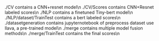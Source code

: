 ./CV contains a CNN+resnet model\n
./CV/Scores contains CNN+Resnet labeled scores\n
./NLP contains a finetuned Tiny-bert model\n
./NLP/dataset/TrainTest contains a bert labeled scores\n
./datasetgeneration contains jupyternotebook of preprocess dataset use llava, a pre-trained model\n
./merge contains multiple model fusion methods\n
./merge/TrainTest contains the final scores\n

